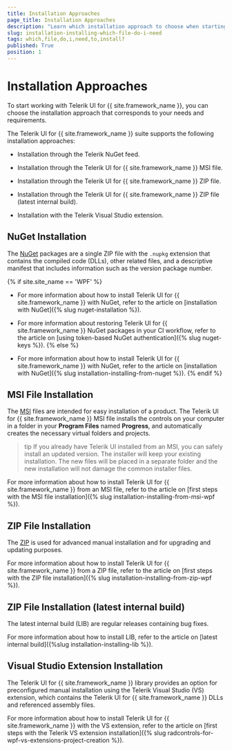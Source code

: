 ```yaml
---
title: Installation Approaches
page_title: Installation Approaches
description: "Learn which installation approach to choose when starting your work with the Telerik UI for WPF controls."
slug: installation-installing-which-file-do-i-need
tags: which,file,do,i,need,to,install?
published: True
position: 1
---
```


# Installation Approaches

To start working with Telerik UI for {{ site.framework_name }}, you can choose the installation approach that corresponds to your needs and requirements.

The Telerik UI for {{ site.framework_name }} suite supports the following installation approaches:

* Installation through the Telerik NuGet feed.

* Installation through the Telerik UI for {{ site.framework_name }} MSI file.

* Installation through the Telerik UI for {{ site.framework_name }} ZIP file.

* Installation through the Telerik UI for {{ site.framework_name }} ZIP file (latest internal build).

* Installation with the Telerik Visual Studio extension.

## NuGet Installation

The [NuGet](https://docs.microsoft.com/en-us/nuget/what-is-nuget) packages are a single ZIP file with the `.nupkg` extension that contains the compiled code (DLLs), other related files, and a descriptive manifest that includes information such as the version package number.

{% if site.site_name == 'WPF' %}
* For more information about how to install Telerik UI for {{ site.framework_name }} with NuGet, refer to the article on [installation with NuGet]({% slug nuget-installation %}).

* For more information about restoring Telerik UI for {{ site.framework_name }} NuGet packages in your CI workflow, refer to the article on [using token-based NuGet authentication]({% slug nuget-keys %}).
{% else %}
* For more information about how to install Telerik UI for {{ site.framework_name }} with NuGet, refer to the article on [installation with NuGet]({% slug installation-installing-from-nuget %}).
{% endif %}

## MSI File Installation

The [MSI](http://en.wikipedia.org/wiki/Windows_Installer) files are intended for easy installation of a product. The Telerik UI for {{ site.framework_name }} MSI file installs the controls on your computer in a folder in your **Program Files** named **Progress**, and automatically creates the necessary virtual folders and projects.

>tip If you already have Telerik UI installed from an MSI, you can safely install an updated version. The installer will keep your existing installation. The new files will be placed in a separate folder and the new installation will not damage the common installer files.

For more information about how to install Telerik UI for {{ site.framework_name }} from an MSI file, refer to the article on [first steps with the MSI file installation]({% slug installation-installing-from-msi-wpf %}).

## ZIP File Installation

The [ZIP](http://en.wikipedia.org/wiki/ZIP_%28file_format%29) is used for advanced manual installation and for upgrading and updating purposes.

For more information about how to install Telerik UI for {{ site.framework_name }} from a ZIP file, refer to the article on [first steps with the ZIP file installation]({% slug installation-installing-from-zip-wpf %}).

## ZIP File Installation (latest internal build)

The latest internal build (LIB) are regular releases containing bug fixes.

For more information about how to install LIB, refer to the article on [latest internal build]({%slug installation-installing-lib %}).

## Visual Studio Extension Installation

The Telerik UI for {{ site.framework_name }} library provides an option for preconfigured manual installation using the Telerik Visual Studio (VS) extension, which contains the Telerik UI for {{ site.framework_name }} DLLs and referenced assembly files.

For more information about how to install Telerik UI for {{ site.framework_name }} with the VS extension, refer to the article on [first steps with the Telerik VS extension installation]({% slug radcontrols-for-wpf-vs-extensions-project-creation %}).


